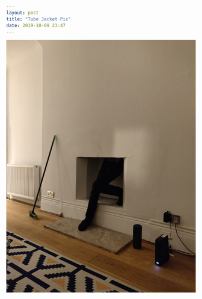 ```yaml
---
layout: post
title: "Tube Jacket Pic"
date: 2019-10-09 23:47
---
```


![sam-in-chimney](/images/fragments/sam-in-chimney.jpg)
